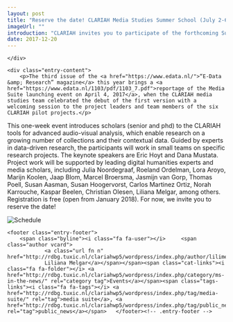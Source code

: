 ```yaml
---
layout: post
title: "Reserve the date! CLARIAH Media Studies Summer School (July 2-6, 2018)"
imageUrl: ""
introduction: "CLARIAH invites you to participate of the forthcoming Summer School in July 2018 at The Netherlands Institute for Sound and Vision."
date: 2017-12-20
---
```


<article id="post-13" class="post-13 post type-post status-publish format-image has-post-thumbnail hentry category-ms-in-the-news tag-media-suite tag-public_news post_format-post-format-image">
		<div class="post-entry-media">

    </div>

	<div class="entry-content">
		<p>The third issue of the <a href="https://www.edata.nl/">“E-Data &amp; Research” magazine</a> this year brings a <a href="https://www.edata.nl/1103/pdf/1103_7.pdf">reportage of the Media Suite launching event on April 4, 2017</a>, when the CLARIAH media studies team celebrated the debut of the first version with a welcoming session to the project leaders and team members of the six CLARIAH pilot projects.</p>
<p>This one-week event introduces scholars (senior and phd) to the CLARIAH tools for advanced audio-visual analysis, which enable research on a growing number of collections and their contextual data. Guided by experts in data-driven research, the participants will work in small teams on specific research projects. The keynote speakers are Eric Hoyt and Dana Mustata. Project work will be supported by leading digital humanities experts and media scholars, including Julia Noordegraaf, Roeland Ordelman, Lora Aroyo, Marijn Koolen, Jaap Blom, Marcel Broersma, Jasmijn van Gorp, Thomas Poell, Susan Aasman, Susan Hoogervorst, Carlos Martinez Ortiz, Norah Karrouche, Kaspar Beelen, Christian Olesen, Liliana Melgar, among others. Registration is free (open from January 2018). For now, we invite you to reserve the date!</p>
<p><img alt="Schedule" src="https://cdn.evbuc.com/eventlogos/183846343/screenshot20171113at14.06.41.png" /></p>
			</div><!-- .entry-content -->

	<footer class="entry-footer">
		<span class="byline"><i class="fa fa-user"></i> 	<span class="author vcard">
				<a class="url fn n" href="http://rdbg.tuxic.nl/clariahwp5/wordpress/index.php/author/lilimelgar/">
				Liliana Melgar</a></span></span><span class="cat-links"><i class="fa fa-folder"></i> <a href="http://rdbg.tuxic.nl/clariahwp5/wordpress/index.php/category/ms-in-the-news/" rel="category tag">Events</a></span><span class="tags-links"><i class="fa fa-tags"></i> <a href="http://rdbg.tuxic.nl/clariahwp5/wordpress/index.php/tag/media-suite/" rel="tag">media suite</a>, <a href="http://rdbg.tuxic.nl/clariahwp5/wordpress/index.php/tag/public_news/" rel="tag">public_news</a></span>	</footer><!-- .entry-footer -->
</article>